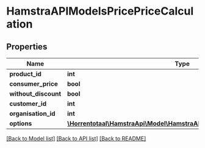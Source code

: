 # HamstraAPIModelsPricePriceCalculation

## Properties
Name | Type | Description | Notes
------------ | ------------- | ------------- | -------------
**product_id** | **int** |  | [optional] 
**consumer_price** | **bool** |  | [optional] 
**without_discount** | **bool** |  | [optional] 
**customer_id** | **int** |  | [optional] 
**organisation_id** | **int** |  | [optional] 
**options** | [**\Horrentotaal\HamstraApi\Model\HamstraAPIModelsProductsOptionConfig[]**](HamstraAPIModelsProductsOptionConfig.md) |  | [optional] 

[[Back to Model list]](../README.md#documentation-for-models) [[Back to API list]](../README.md#documentation-for-api-endpoints) [[Back to README]](../README.md)


